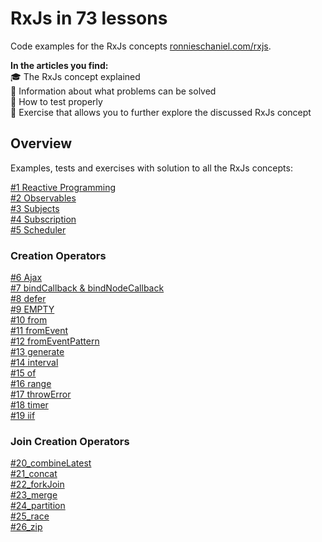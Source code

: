 # RxJs in 73 lessons

Code examples for the RxJs concepts [ronnieschaniel.com/rxjs](https://ronnieschaniel.com/rxjs/).

**In the articles you find:**<br/>
🎓 The RxJs concept explained <br/>
🚧 Information about what problems can be solved <br/>
🚦 How to test properly <br/>
💪 Exercise that allows you to further explore the discussed RxJs concept <br/> 
 

## Overview <br />
Examples, tests and exercises with solution to all the RxJs concepts:

[#1 Reactive Programming](https://github.com/rschaniel/rxjs_in_x_lessons/tree/main/src/1_reactive_programming)<br/>
[#2 Observables](https://github.com/rschaniel/rxjs_in_x_lessons/tree/main/src/2_observable)<br/>
[#3 Subjects](https://github.com/rschaniel/rxjs_in_x_lessons/tree/main/src/3_subjects)<br/>
[#4 Subscription](https://github.com/rschaniel/rxjs_in_x_lessons/tree/main/src/4_subscription)<br/>
[#5 Scheduler](https://github.com/rschaniel/rxjs_in_x_lessons/tree/main/src/5_scheduler)<br/>

### Creation Operators
[#6 Ajax](https://github.com/rschaniel/rxjs_in_x_lessons/tree/main/src/6_ajax)<br/>
[#7 bindCallback & bindNodeCallback](https://github.com/rschaniel/rxjs_in_x_lessons/tree/main/src/7_bindCallback_bindNodeCallback)<br/>
[#8 defer](https://github.com/rschaniel/rxjs_in_x_lessons/tree/main/src/8_defer)<br/>
[#9 EMPTY](https://github.com/rschaniel/rxjs_in_x_lessons/tree/main/src/9_empty)<br/>
[#10 from](https://github.com/rschaniel/rxjs_in_x_lessons/tree/main/src/10_from)<br/>
[#11 fromEvent](https://github.com/rschaniel/rxjs_in_x_lessons/tree/main/src/11_fromEvent)<br/>
[#12 fromEventPattern](https://github.com/rschaniel/rxjs_in_x_lessons/tree/main/src/12_fromEventPattern)<br/>
[#13 generate](https://github.com/rschaniel/rxjs_in_x_lessons/tree/main/src/13_generate)<br/>
[#14 interval](https://github.com/rschaniel/rxjs_in_x_lessons/tree/main/src/14_interval)<br/>
[#15 of](https://github.com/rschaniel/rxjs_in_x_lessons/tree/main/src/15_of)<br/>
[#16 range](https://github.com/rschaniel/rxjs_in_x_lessons/tree/main/src/16_range)<br/>
[#17 throwError](https://github.com/rschaniel/rxjs_in_x_lessons/tree/main/src/17_throwError)<br/>
[#18 timer](https://github.com/rschaniel/rxjs_in_x_lessons/tree/main/src/18_timer)<br/>
[#19 iif](https://github.com/rschaniel/rxjs_in_x_lessons/tree/main/src/19_iif)<br/>

### Join Creation Operators
[#20_combineLatest](https://github.com/rschaniel/rxjs_in_x_lessons/tree/main/src/20_combineLatest)<br/>
[#21_concat](https://github.com/rschaniel/rxjs_in_x_lessons/tree/main/src/21_concat)<br/>
[#22_forkJoin](https://github.com/rschaniel/rxjs_in_x_lessons/tree/main/src/22_forkJoin)<br/>
[#23_merge](https://github.com/rschaniel/rxjs_in_x_lessons/tree/main/src/23_merge)<br/>
[#24_partition](https://github.com/rschaniel/rxjs_in_x_lessons/tree/main/src/24_partition)<br/>
[#25_race](https://github.com/rschaniel/rxjs_in_x_lessons/tree/main/src/25_race)<br/>
[#26_zip](https://github.com/rschaniel/rxjs_in_x_lessons/tree/main/src/26_zip)<br/>



